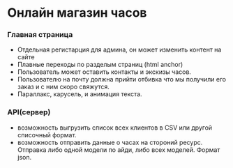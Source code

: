 # Онлайн магазин часов

### Главная страница

* Отдельная регистарция для админа, он может изменить контент на сайте
* Плавные переходы по разделым страниц (html anchor)
* Пользователь может оставить контакты и экскизы часов.
* Пользователю на почту должна прийти отбивка что мы получили его заказ и с ним скоро свяжутся.
* Параллакс, карусель, и анимация текста.

### API(сервер)

* возможность выгрузить список всех клиентов в CSV или другой списочный формат.
* возможность отправить данные о часах на стороний ресурс. Отправка либо одной модели по айди, либо всех моделей. Формат json.
